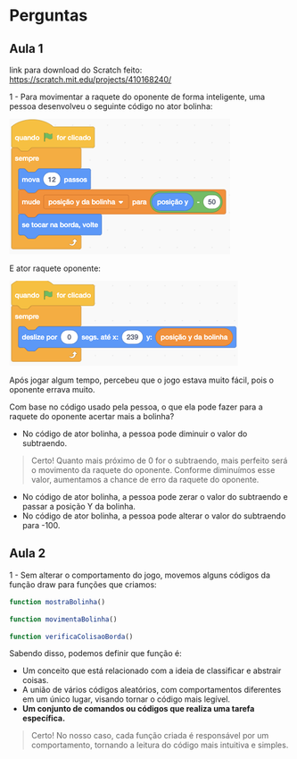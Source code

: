 # Perguntas

## Aula 1

link para download do Scratch feito: <https://scratch.mit.edu/projects/410168240/>

1 - Para movimentar a raquete do oponente de forma inteligente, uma pessoa desenvolveu o seguinte código no ator bolinha:

![code-1](./imagens/print001.png)

E ator raquete oponente:

![code-2](./imagens/print002.png)

Após jogar algum tempo, percebeu que o jogo estava muito fácil, pois o oponente errava muito.

Com base no código usado pela pessoa, o que ela pode fazer para a raquete do oponente acertar mais a bolinha?

- No código de ator bolinha, a pessoa pode diminuir o valor do subtraendo.

> Certo! Quanto mais próximo de 0 for o subtraendo, mais perfeito será o movimento da raquete do oponente. Conforme diminuímos esse valor, aumentamos a chance de erro da raquete do oponente.

- No código de ator bolinha, a pessoa pode zerar o valor do subtraendo e passar a posição Y da bolinha.
- No código de ator bolinha, a pessoa pode alterar o valor do subtraendo para -100.

## Aula 2

1 - Sem alterar o comportamento do jogo, movemos alguns códigos da função draw para funções que criamos:

``` javascript
function mostraBolinha()
```

``` javascript
function movimentaBolinha()
```

``` javascript
function verificaColisaoBorda()
```

Sabendo disso, podemos definir que função é:

- Um conceito que está relacionado com a ideia de classificar e abstrair coisas.
- A união de vários códigos aleatórios, com comportamentos diferentes em um único lugar, visando tornar o código mais legível.
- __Um conjunto de comandos ou códigos que realiza uma tarefa específica.__

> Certo! No nosso caso, cada função criada é responsável por um comportamento, tornando a leitura do código mais intuitiva e simples.
